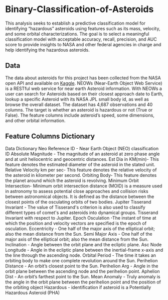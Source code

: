 # Binary-Classification-of-Asteroids
 This analysis seeks to establish a predictive classification model for identifying “hazardous” asteroids using features such as its mass, velocity, and some orbital characterizations. The goal is to select a meaningful classification model with acceptable accuracy, recall, precision, and AUC score to provide insights to NASA and other federal agencies in charge and help identifying the hazardous asteroids.
## Data
The data about asteroids for this project has been collected from the NASA open API and available on [Kaggle](https://www.kaggle.com/shrutimehta/nasa-asteroids-classification). NEOWs (Near-Earth Object Web Service) is a RESTful web service for near earth Asteroid information. With NEOWs a user can search for Asteroids based on their closest approach date to Earth, lookup a specific Asteroid with its NASA JPL small body id, as well as browse the overall dataset. 
The dataset has 4,687 observations and 40 columns. The target is whether an asteroid is hazardous or not (True or False).
The feature columns include asteroid’s speed, some dimensions, and other orbital information.
## Feature Columns Dictionary
Data Dictionary
Neo Reference ID - Near Earth Object (NEO) classification ID
Absolute Magnitude - The magnitude of an asteroid at zero phase angle and at unit heliocentric and geocentric distances.
Est Dia in KM(min)- This feature denotes the estimated diameter of the asteroid in the stated unit.
Relative Velocity km per sec- This feature denotes the relative velocity of the asteroid in kilometer per second.
Orbiting Body- This feature denotes the planet around which the asteroid is revolving.
Minimum Orbit Intersection- Minimum orbit intersection distance (MOID) is a measure used in astronomy to assess potential close approaches and collision risks between astronomical objects. It is defined as the distance between the closest points of the osculating orbits of two bodies.
Jupiter Tisserand Invariant - The value of Tisserand's criterion is also used to classify different types of comet's and asteroids into dynamical groups. Tisserand Invariant with respect to Jupiter.
Epoch Osculation -The instant of time at which the position and velocity vectors are specified is the epoch of osculation.
Eccentricity - One half of the major axis of the elliptical orbit; also the mean distance from the Sun.
Semi Major Axis - One half of the major axis of the elliptical orbit; also the mean distance from the Sun.
Inclination - Angle between the orbit plane and the ecliptic plane.
Asc Node Longitude - Angle in the ecliptic plane between the inertial-frame x-axis and the line through the ascending node.
Orbital Period - The time it takes an orbiting body to make one complete revolution around the Sun.
Perihelion Distance - An orbit’s closest point to the Sun.
Perihelion Arg - Angle in the orbit plane between the ascending node and the perihelion point.
Aphelion Dist - An orbit’s farthest point to the Sun.
Mean Anomaly - Truly anomaly is the angle in the orbit plane between the perihelion point and the position of the orbiting object
Hazardous - identification if asteroid is a Potentially Hazardous Asteroid (PHA)

